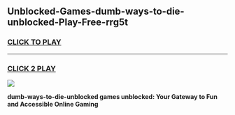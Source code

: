 
## Unblocked-Games-dumb-ways-to-die-unblocked-Play-Free-rrg5t
<h3>
<a href="https://premium76.site?title=dumb-ways-to-die-unblocked&ref=23A">CLICK TO PLAY</a></h3>
<hr>

<h3>
<a href="https://premium76.site?title=dumb-ways-to-die-unblocked&ref=23A">CLICK 2 PLAY</a>
  
</h3>

<a href="https://premium76.site?title=dumb-ways-to-die-unblocked&ref=23A"><img src="https://clearcache.store/games.png"></a>


**dumb-ways-to-die-unblocked games unblocked: Your Gateway to Fun and Accessible Online Gaming**

